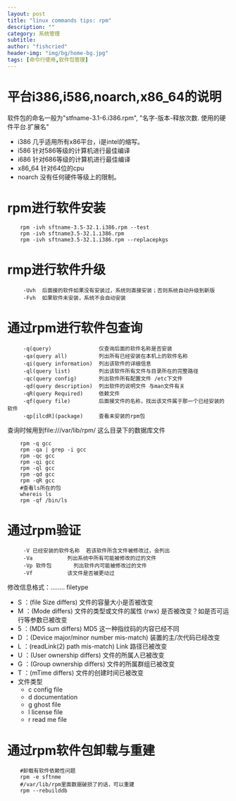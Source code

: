 ```yaml
---
layout: post
title: "linux commands tips: rpm"
description: ""
category: 系统管理 
subtitle:
author: "fishcried"
header-img: "img/bg/home-bg.jpg"
tags: [命令行使用,软件包管理]
---
```


# 平台i386,i586,noarch,x86_64的说明
软件包的命名一般为"stfname-3.1-6.i386.rpm", "名字-版本-释放次数. 使用的硬件平台.扩展名"

+ i386 几乎适用所有x86平台，i是intel的缩写。
+ i586 针对586等级的计算机进行最佳编译
+ i686 针对686等级的计算机进行最佳编译
+ x86_64 针对64位的cpu
+ noarch 没有任何硬件等级上的限制。

# rpm进行软件安装

		rpm -ivh sftname-3.5-32.1.i386.rpm --test 
		rpm -ivh sftname3.5-32.1.i386.rpm
		rpm -ivh sftname3.5-32.1.i386.rpm --replacepkgs

# rmp进行软件升级

		 -Uvh  后面接的软件如果没有安装过，系统则直接安装；否则系统自动升级到新版 
		 -Fvh  如果软件未安装，系统不会自动安装                  

# 通过rpm进行软件包查询

		 -q(query)               仅查询后面的软件名称是否安装             
		 -qa(query all)          列出所有已经安装在本机上的软件名称          
		 -qi(query information)  列出该软件的详细信息                 
		 -ql(query list)         列出该软件所有文件与目录所在的完整路径        
		 -qc(query config)       列出软件所有配置文件 /etc下文件         
		 -qd(query description)  列出软件的说明文件 与man文件有关         
		 -qR(query Required)     依赖文件                       
		 -qf(query file)         后面接文件的名称，找出该文件属于那一个已经安装的软件 
		 -qp[ilcdR](package)     查看未安装的rpm包                 

查询时候用到file:///var/lib/rpm/ 这么目录下的数据库文件</br>

		rpm -q gcc
		rpm -qa | grep -i gcc
		rpm -qc gcc
		rpm -qi gcc
		rpm -ql gcc
		rpm -qd gcc
		rpm -qR gcc
		#查看ls所在的包
		whereis ls
		rpm -qf /bin/ls

# 通过rpm验证

		 -V 已经安装的软件名称  若该软件所含文件被修改过，会列出  
		 -Va           列出系统中所有可能被修改的过的文件 
		 -Vp 软件包       列出软件内可能被修改过的文件    
		 -Vf           该文件是否被更动过         

修改信息格式：........ filetype<br>

+ S ：(file Size differs) 文件的容量大小是否被改变
+ M ：(Mode differs) 文件的类型或文件的属性 (rwx) 是否被改变？如是否可运行等参数已被改变
+ 5 ：(MD5 sum differs) MD5 这一种指纹码的内容已经不同
+ D ：(Device major/minor number mis-match) 装置的主/次代码已经改变
+ L ：(readLink(2) path mis-match) Link 路径已被改变
+ U ：(User ownership differs) 文件的所属人已被改变
+ G ：(Group ownership differs) 文件的所属群组已被改变
+ T ：(mTime differs) 文件的创建时间已被改变
+ 文件类型
	- c config file
	- d documentation
	- g ghost file
	- l license file
	- r read me file

# 通过rpm软件包卸载与重建

		#卸载有软件依赖性问题
		rpm -e sftnme
		#/var/lib/rpm里面数据破损了的话，可以重建
		rpm --rebuilddb

